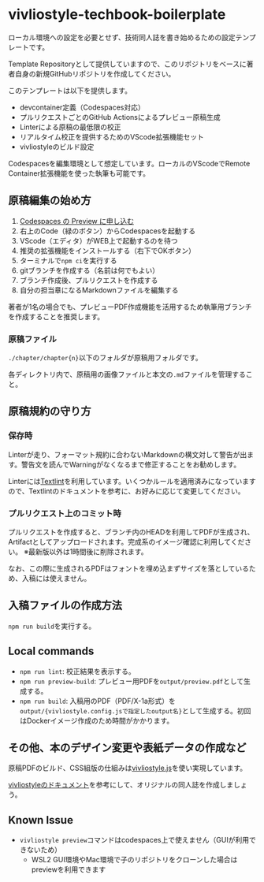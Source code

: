 # vivliostyle-techbook-boilerplate

ローカル環境への設定を必要とせず、技術同人誌を書き始めるための設定テンプレートです。

Template Repositoryとして提供していますので、このリポジトリをベースに著者自身の新規GitHubリポジトリを作成してください。

このテンプレートは以下を提供します。

- devcontainer定義（Codespaces対応）
- プルリクエストごとのGitHub Actionsによるプレビュー原稿生成
- Linterによる原稿の最低限の校正
- リアルタイム校正を提供するためのVScode拡張機能セット
- vivliostyleのビルド設定

Codespacesを編集環境として想定しています。ローカルのVScodeでRemote Container拡張機能を使った執筆も可能です。

## 原稿編集の始め方

1. [Codespaces の Preview に申し込む](https://github.com/features/codespaces)
2. 右上のCode（緑のボタン）からCodespacesを起動する
3. VScode（エディタ）がWEB上で起動するのを待つ
4. 推奨の拡張機能をインストールする（右下でOKボタン）
5. ターミナルで`npm ci`を実行する
6. gitブランチを作成する（名前は何でもよい）
7. ブランチ作成後、プルリクエストを作成する
8. 自分の担当章になるMarkdownファイルを編集する

著者が1名の場合でも、プレビューPDF作成機能を活用するため執筆用ブランチを作成することを推奨します。

### 原稿ファイル

`./chapter/chapter{n}`以下のフォルダが原稿用フォルダです。

各ディレクトリ内で、原稿用の画像ファイルと本文の`.md`ファイルを管理すること。

## 原稿規約の守り方

### 保存時

Linterが走り、フォーマット規約に合わないMarkdownの構文対して警告が出ます。警告文を読んでWarningがなくなるまで修正することをお勧めします。

Linterには[Textlint](https://github.com/textlint/textlint)を利用しています。いくつかルールを適用済みになっていますので、Textlintのドキュメントを参考に、お好みに応じて変更してください。

### プルリクエスト上のコミット時

プルリクエストを作成すると、ブランチ内のHEADを利用してPDFが生成され、Artifactとしてアップロードされます。完成系のイメージ確認に利用してください。
※最新版以外は1時間後に削除されます。

なお、この際に生成されるPDFはフォントを埋め込まずサイズを落としているため、入稿には使えません。

## 入稿ファイルの作成方法

`npm run build`を実行する。

## Local commands

- `npm run lint`: 校正結果を表示する。
- `npm run preview-build`: プレビュー用PDFを`output/preview.pdf`として生成する。
- `npm run build`: 入稿用のPDF（PDF/X-1a形式）を`output/{vivliostyle.config.jsで指定したoutput名}`として生成する。初回はDockerイメージ作成のため時間がかかります。

## その他、本のデザイン変更や表紙データの作成など

原稿PDFのビルド、CSS組版の仕組みは[vivliostyle.js](https://github.com/vivliostyle/vivliostyle.js)を使い実現しています。

[vivliostyleのドキュメント](https://vivliostyle.org/ja/documents/)を参考にして、オリジナルの同人誌を作成しましょう。

## Known Issue

- `vivliostyle preview`コマンドはcodespaces上で使えません（GUIが利用できないため）
  - WSL2 GUI環境やMac環境で子のリポジトリをクローンした場合はpreviewを利用できます
